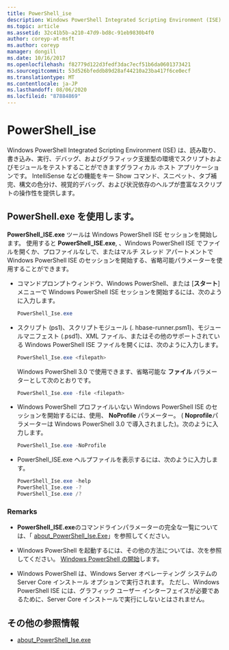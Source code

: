 ```yaml
---
title: PowerShell_ise
description: Windows PowerShell Integrated Scripting Environment (ISE) セッションを開始する PowerShell_ise コマンドのリファレンス記事です。
ms.topic: article
ms.assetid: 32c41b5b-a210-47d9-bd8c-91eb9830b4f0
author: coreyp-at-msft
ms.author: coreyp
manager: dongill
ms.date: 10/16/2017
ms.openlocfilehash: f82779d122d3fedf3dac7ecf51b6da0601373421
ms.sourcegitcommit: 53d526bfeddb89d28af44210a23ba417f6ce0ecf
ms.translationtype: MT
ms.contentlocale: ja-JP
ms.lasthandoff: 08/06/2020
ms.locfileid: "87884869"
---
```

# <a name="powershell_ise"></a>PowerShell_ise

Windows PowerShell Integrated Scripting Environment (ISE) は、読み取り、書き込み、実行、デバッグ、およびグラフィック支援型の環境でスクリプトおよびモジュールをテストすることができますグラフィカル ホスト アプリケーションです。 IntelliSense などの機能をキー Show コマンド、スニペット、タブ補完、構文の色分け、視覚的デバッグ、および状況依存のヘルプが豊富なスクリプトの操作性を提供します。

## <a name="using-powershellexe"></a>PowerShell.exe を使用します。

**PowerShell_ISE.exe** ツールは Windows PowerShell ISE セッションを開始します。 使用すると **PowerShell_ISE.exe**, 、Windows PowerShell ISE でファイルを開くか、プロファイルなしで、またはマルチ スレッド アパートメントで Windows PowerShell ISE のセッションを開始する、省略可能パラメーターを使用することができます。

- コマンドプロンプトウィンドウ、Windows PowerShell、または [**スタート**] メニューで Windows PowerShell ISE セッションを開始するには、次のように入力します。

  ```powershell
  PowerShell_Ise.exe
  ```

- スクリプト (ps1)、スクリプトモジュール (. hbase-runner.psm1)、モジュールマニフェスト (.psd1)、XML ファイル、またはその他のサポートされている Windows PowerShell ISE ファイルを開くには、次のように入力します。

  ```powershell
  PowerShell_Ise.exe <filepath>
  ```

  Windows PowerShell 3.0 で使用できます、省略可能な **ファイル** パラメーターとして次のとおりです。

  ```powershell
  PowerShell_Ise.exe -file <filepath>
  ```

- Windows PowerShell プロファイルいない Windows PowerShell ISE のセッションを開始するには、使用、 **NoProfile** パラメーター。 ( **Noprofile**パラメーターは Windows PowerShell 3.0 で導入されました)。次のように入力します。

  ```powershell
  PowerShell_Ise.exe -NoProfile
  ```

- PowerShell_ISE.exe ヘルプファイルを表示するには、次のように入力します。

    ```powershell
    PowerShell_Ise.exe -help
    PowerShell_Ise.exe -?
    PowerShell_Ise.exe /?
    ```

### <a name="remarks"></a>Remarks

- **PowerShell_ISE.exe**のコマンドラインパラメーターの完全な一覧については、「 [about_PowerShell_Ise.Exe](/powershell/module/microsoft.powershell.core/about/about_powershell_ise_exe)」を参照してください。

- Windows PowerShell を起動するには、その他の方法については、次を参照してください。 [Windows PowerShell の開始](/powershell/scripting/windows-powershell/starting-windows-powershell)します。

- Windows PowerShell は、Windows Server オペレーティング システムの Server Core インストール オプションで実行されます。 ただし、Windows PowerShell ISE には、グラフィック ユーザー インターフェイスが必要であるために、Server Core インストールで実行にしないとはされません。

## <a name="additional-references"></a>その他の参照情報

- [about_PowerShell_Ise.exe](/powershell/module/microsoft.powershell.core/about/about_powershell_exe)
